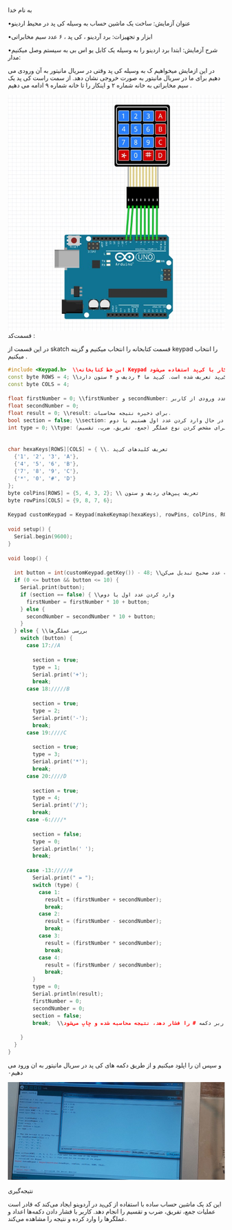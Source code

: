 به نام  خدا 

•عنوان آزمایش:  ساخت یک ماشین حساب به وسیله کی پد در محیط اردینو 

•ابزار و تجهیزات: برد آردینو ، کی پد ، ۶ عدد سیم مخابراتی 

•شرح آزمایش: 
ابتدا برد اردینو را به وسیله یک کابل یو اس بی به سیستم وصل میکنیم  
 مدار: 

در این ازمایش میخواهیم ک به وسیله کی پد وقتی در سریال مانیتور به آن ورودی می دهیم برای ما در سریال مانیتور به صورت خروجی نشان دهد.
از سمت راست کی پد یک سیم مخابراتی به خانه شماره ۲ و اینکار را تا خانه شماره ۹ ادامه می دهیم .

![code](./photo_2024-12-01_11-33-52.jpg)  
قسمت‌کد :

در این قسمت از skatch  قسمت کتابخانه را انتخاب میکنیم و گزینه keypad را انتخاب میکنیم .

```cpp
#include <Keypad.h>  \\این خط کتابخانه Keypad را شامل می‌کند که برای کار با کی‌پد استفاده می‌شود.
const byte ROWS = 4; \\در اینجا تعداد ردیف‌ها و ستون‌های کی‌پد تعریف شده است. کی‌پد ما ۴ ردیف و ۴ ستون دارد.
const byte COLS = 4; 

float firstNumber = 0; \\firstNumber و secondNumber: برای ذخیره دو عدد ورودی از کاربر.
float secondNumber = 0;
float result = 0; \\result: برای ذخیره نتیجه محاسبات.
bool section = false; \\section: برای تعیین اینکه در حال وارد کردن عدد اول هستیم یا دوم.
int type = 0; \\type: برای مشخص کردن نوع عملگر (جمع، تفریق، ضرب، تقسیم).


char hexaKeys[ROWS][COLS] = { \\. تعریف کلیدهای کی‌پد
  {'1', '2', '3', 'A'},
  {'4', '5', '6', 'B'},
  {'7', '8', '9', 'C'},
  {'*', '0', '#', 'D'}
};
byte colPins[ROWS] = {5, 4, 3, 2}; \\ تعریف پین‌های ردیف و ستون
byte rowPins[COLS] = {9, 8, 7, 6}; 

Keypad customKeypad = Keypad(makeKeymap(hexaKeys), rowPins, colPins, ROWS, COLS); \\در این خط یک شیء از نوع Keypad ایجاد می‌شود که با استفاده از آرایه‌های قبلی پیکربندی شده است.

void setup() {
  Serial.begin(9600);   
}

void loop() {
  
  int button = int(customKeypad.getKey()) - 48; \\این خط دکمه فشرده شده را خوانده و آن را به عدد صحیح تبدیل می‌کن
  if (0 <= button && button <= 10) {
    Serial.print(button);
    if (section == false) { \\وارد کردن عدد اول یا دوم
      firstNumber = firstNumber * 10 + button;
    } else {
      secondNumber = secondNumber * 10 + button;
    }
  } else { \\بررسی عملگرها
    switch (button) {
      case 17://A

        section = true;
        type = 1;
        Serial.print('+');
        break;
      case 18://///B

        section = true;
        type = 2;
        Serial.print('-');
        break;
      case 19:////C

        section = true;
        type = 3;
        Serial.print('*');
        break;
      case 20:////D

        section = true;
        type = 4;
        Serial.print('/');
        break;
      case -6:////*

        section = false;
        type = 0;
        Serial.println(' ');
        break;

      case -13://///#
        Serial.print(" = ");
        switch (type) {
          case 1:
            result = (firstNumber + secondNumber);
            break;
          case 2:
            result = (firstNumber - secondNumber);
            break;
          case 3:
            result = (firstNumber * secondNumber);
            break;
          case 4:
            result = (firstNumber / secondNumber);
            break;
        }
        type = 0;
        Serial.println(result);
        firstNumber = 0;
        secondNumber = 0;
        section = false;
        break;  \\وقتی کاربر دکمه # را فشار دهد، نتیجه محاسبه شده و چاپ می‌شود.

    }
  }
}
```
و سپس ان را اپلود میکنیم و از طریق دکمه های کی پد در سریال مانیتور به ان ورود می دهیم۰

![code](./photo_2024-12-01_11-09-18.jpg) 

نتیجه‌گیری

این کد یک ماشین حساب ساده با استفاده از کی‌پد در آردوینو ایجاد می‌کند که قادر است عملیات جمع، تفریق، ضرب و تقسیم را انجام دهد. کاربر با فشار دادن دکمه‌ها اعداد و عملگرها را وارد کرده و نتیجه را مشاهده می‌کند.
